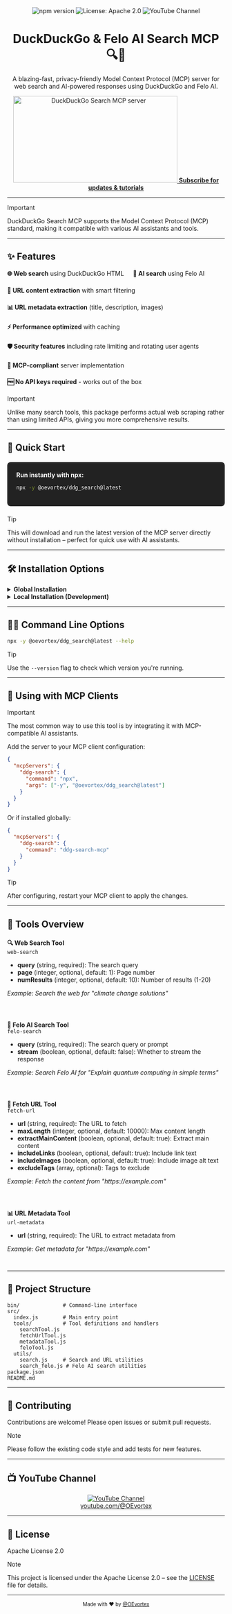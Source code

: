 <div align="center">
  <img src="https://img.shields.io/npm/v/@oevortex/ddg_search.svg" alt="npm version" />
  <img src="https://img.shields.io/badge/License-Apache%202.0-blue.svg" alt="License: Apache 2.0" />
  <img src="https://img.shields.io/badge/YouTube-%40OEvortex-red.svg" alt="YouTube Channel" />
  <h1>DuckDuckGo & Felo AI Search MCP 🔍🧠</h1>
  <p>A blazing-fast, privacy-friendly Model Context Protocol (MCP) server for web search and AI-powered responses using DuckDuckGo and Felo AI.</p>
  <a href="https://glama.ai/mcp/servers/@OEvortex/ddg_search">
    <img width="380" height="200" src="https://glama.ai/mcp/servers/@OEvortex/ddg_search/badge" alt="DuckDuckGo Search MCP server" />
  </a>
  <a href="https://youtube.com/@OEvortex"><strong>Subscribe for updates & tutorials</strong></a>
</div>

---

> [!IMPORTANT]
> DuckDuckGo Search MCP supports the Model Context Protocol (MCP) standard, making it compatible with various AI assistants and tools.

---

## ✨ Features

<div style="display: flex; flex-wrap: wrap; gap: 1.5em; margin-bottom: 1.5em;">  <div><b>🌐 Web search</b> using DuckDuckGo HTML</div>
  <div><b>🧠 AI search</b> using Felo AI</div>
  <div><b>📄 URL content extraction</b> with smart filtering</div>
  <div><b>📊 URL metadata extraction</b> (title, description, images)</div>
  <div><b>⚡ Performance optimized</b> with caching</div>
  <div><b>🛡️ Security features</b> including rate limiting and rotating user agents</div>
  <div><b>🔌 MCP-compliant</b> server implementation</div>
  <div><b>🆓 No API keys required</b> - works out of the box</div>
</div>

> [!IMPORTANT]
> Unlike many search tools, this package performs actual web scraping rather than using limited APIs, giving you more comprehensive results.

---

## 🚀 Quick Start

<div style="background: #222; color: #fff; padding: 1.5em; border-radius: 8px; margin: 1.5em 0;">
<b>Run instantly with npx:</b>

```bash
npx -y @oevortex/ddg_search@latest
```
</div>

> [!TIP]
> This will download and run the latest version of the MCP server directly without installation – perfect for quick use with AI assistants.

---

## 🛠️ Installation Options

<details>
<summary><b>Global Installation</b></summary>

```bash
npm install -g @oevortex/ddg_search
```

Run globally:

```bash
ddg-search-mcp
```

</details>

<details>
<summary><b>Local Installation (Development)</b></summary>

```bash
git clone https://github.com/OEvortex/ddg_search.git
cd ddg_search
npm install
npm start
```

</details>

---

## 🧑‍💻 Command Line Options

```bash
npx -y @oevortex/ddg_search@latest --help
```

> [!TIP]
> Use the <code>--version</code> flag to check which version you're running.

---

## 🤖 Using with MCP Clients

> [!IMPORTANT]
> The most common way to use this tool is by integrating it with MCP-compatible AI assistants.

Add the server to your MCP client configuration:

```json
{
  "mcpServers": {
    "ddg-search": {
      "command": "npx",
      "args": ["-y", "@oevortex/ddg_search@latest"]
    }
  }
}
```

Or if installed globally:

```json
{
  "mcpServers": {
    "ddg-search": {
      "command": "ddg-search-mcp"
    }
  }
}
```

> [!TIP]
> After configuring, restart your MCP client to apply the changes.

---

## 🧰 Tools Overview

<div style="display: flex; flex-wrap: wrap; gap: 2.5em; margin: 1.5em 0;">
  <div style="margin-bottom: 1.5em;">
    <b>🔍 Web Search Tool</b><br/>
    <code>web-search</code><br/>
    <ul>
      <li><b>query</b> (string, required): The search query</li>
      <li><b>page</b> (integer, optional, default: 1): Page number</li>
      <li><b>numResults</b> (integer, optional, default: 10): Number of results (1-20)</li>
    </ul>
    <i>Example: Search the web for "climate change solutions"</i>
  </div>
  <div style="margin-bottom: 1.5em;">
    <b>🧠 Felo AI Search Tool</b><br/>
    <code>felo-search</code><br/>
    <ul>
      <li><b>query</b> (string, required): The search query or prompt</li>
      <li><b>stream</b> (boolean, optional, default: false): Whether to stream the response</li>
    </ul>
    <i>Example: Search Felo AI for "Explain quantum computing in simple terms"</i>
  </div>
  <div style="margin-bottom: 1.5em;">
    <b>📄 Fetch URL Tool</b><br/>
    <code>fetch-url</code><br/>
    <ul>
      <li><b>url</b> (string, required): The URL to fetch</li>
      <li><b>maxLength</b> (integer, optional, default: 10000): Max content length</li>
      <li><b>extractMainContent</b> (boolean, optional, default: true): Extract main content</li>
      <li><b>includeLinks</b> (boolean, optional, default: true): Include link text</li>
      <li><b>includeImages</b> (boolean, optional, default: true): Include image alt text</li>
      <li><b>excludeTags</b> (array, optional): Tags to exclude</li>
    </ul>
    <i>Example: Fetch the content from "https://example.com"</i>
  </div>
  <div style="margin-bottom: 1.5em;">
    <b>📊 URL Metadata Tool</b><br/>
    <code>url-metadata</code><br/>
    <ul>
      <li><b>url</b> (string, required): The URL to extract metadata from</li>
    </ul>
    <i>Example: Get metadata for "https://example.com"</i>
  </div>
</div>

---

## 📁 Project Structure


```text
bin/              # Command-line interface
src/
  index.js        # Main entry point
  tools/          # Tool definitions and handlers
    searchTool.js
    fetchUrlTool.js
    metadataTool.js
    feloTool.js
  utils/
    search.js     # Search and URL utilities
    search_felo.js # Felo AI search utilities
package.json
README.md
```

---

## 🤝 Contributing


Contributions are welcome! Please open issues or submit pull requests.

> [!NOTE]
> Please follow the existing code style and add tests for new features.

---

## 📺 YouTube Channel


<div align="center">
  <a href="https://youtube.com/@OEvortex"><img src="https://img.shields.io/badge/YouTube-%40OEvortex-red.svg" alt="YouTube Channel" /></a>
  <br/>
  <a href="https://youtube.com/@OEvortex">youtube.com/@OEvortex</a>
</div>

---

## 📄 License


Apache License 2.0

> [!NOTE]
> This project is licensed under the Apache License 2.0 – see the <a href="LICENSE">LICENSE</a> file for details.

---

<div align="center">
  <sub>Made with ❤️ by <a href="https://youtube.com/@OEvortex">@OEvortex</a></sub>
</div>
